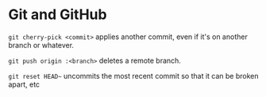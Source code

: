 # Git and GitHub

`git cherry-pick <commit>` applies another commit, even if it's on another
branch or whatever.

`git push origin :<branch>` deletes a remote branch.

`git reset HEAD~` uncommits the most recent commit so that it can be broken
apart, etc
